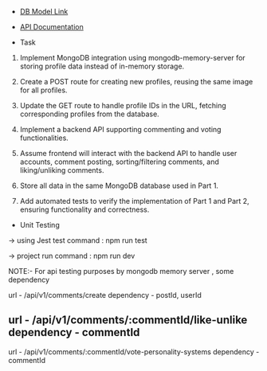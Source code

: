 - [DB Model Link](https://app.quickdatabasediagrams.com/#/d/mGAcah)

- [API Documentation](https://documenter.getpostman.com/view/13515563/2sA35Ea3eH)


- Task

1. Implement MongoDB integration using mongodb-memory-server for storing profile data instead of in-memory storage.

2. Create a POST route for creating new profiles, reusing the same image for all profiles.

3. Update the GET route to handle profile IDs in the URL, fetching corresponding profiles from the database.

4. Implement a backend API supporting commenting and voting functionalities.

5. Assume frontend will interact with the backend API to handle user accounts, comment posting, sorting/filtering comments, and liking/unliking comments.

6. Store all data in the same MongoDB database used in Part 1.

7. Add automated tests to verify the implementation of Part 1 and Part 2, ensuring functionality and correctness.

- Unit Testing

 -> using Jest
    test command : npm run test


 -> project run command :  npm run dev


NOTE:- For api testing purposes by mongodb memory server , some dependency


url - /api/v1/comments/create 
dependency - postId, userId

url - /api/v1/comments/:commentId/like-unlike
dependency - commentId
-

url - /api/v1/comments/:commentId/vote-personality-systems
dependency - commentId